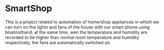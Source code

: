 # SmartShop
This is a project related to automation of home/shop appliances in which we can turn on the lights and fans of the house with our smart phone using bluetoothand, at the same time, wen the temperature and humidity are recorded to be higher than normal room temperature and humidity respectively, the fans are automatically switched on.
